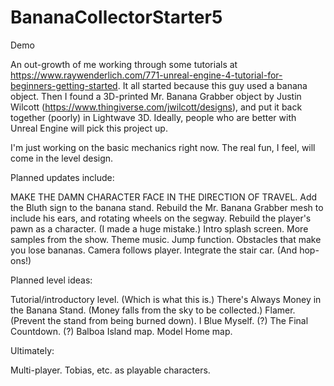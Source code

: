 # BananaCollectorStarter5
Demo

An out-growth of me working through some tutorials at https://www.raywenderlich.com/771-unreal-engine-4-tutorial-for-beginners-getting-started. It all started because this guy used a banana object. Then I found a 3D-printed Mr. Banana Grabber object by Justin Wilcott (https://www.thingiverse.com/jwilcott/designs), and put it back together (poorly) in Lightwave 3D. Ideally, people who are better with Unreal Engine will pick this project up. 

I'm just working on the basic mechanics right now. The real fun, I feel, will come in the level design. 

Planned updates include:

MAKE THE DAMN CHARACTER FACE IN THE DIRECTION OF TRAVEL.
Add the Bluth sign to the banana stand.
Rebuild the Mr. Banana Grabber mesh to include his ears, and rotating wheels on the segway.
Rebuild the player's pawn as a character. (I made a huge mistake.)
Intro splash screen.
More samples from the show.
Theme music.
Jump function.
Obstacles that make you lose bananas.
Camera follows player.
Integrate the stair car. (And hop-ons!)

Planned level ideas:

Tutorial/introductory level. (Which is what this is.)
There's Always Money in the Banana Stand. (Money falls from the sky to be collected.)
Flamer. (Prevent the stand from being burned down).
I Blue Myself. (?)
The Final Countdown. (?)
Balboa Island map.
Model Home map.

Ultimately:

Multi-player.
Tobias, etc. as playable characters.
